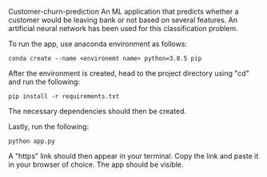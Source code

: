 Customer-churn-prediction
An ML application that predicts whether a customer would be leaving bank or not based on several features. An artificial neural network has been used for this classification problem.

To run the app, use anaconda environment as follows:
```
conda create --name <environemt name> python=3.8.5 pip
```
After the environment is created, head to the project directory using "cd" and run the following:
```
pip install -r requirements.txt
```
The necessary dependencies should then be created.

Lastly, run the following:
```
python app.py
```
A "https" link should then appear in your terminal. Copy the link and paste it in your browser of choice. The app should be visible.
